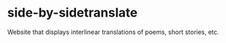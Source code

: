 # side-by-sidetranslate
Website that displays interlinear translations of poems, short stories, etc.
